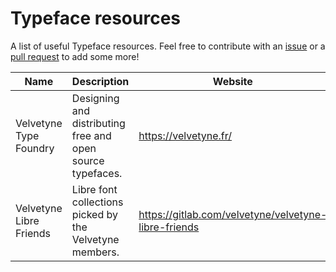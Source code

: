 # Typeface resources

A list of useful Typeface resources. Feel free to contribute with an [issue](https://github.com/EIKONproject/typeface/issues) or a [pull request](https://github.com/EIKONproject/typeface/pulls) to add some more!

| Name                    | Description                                                | Website                                              |
| ----------------------- | ---------------------------------------------------------- | ---------------------------------------------------- |
| Velvetyne Type Foundry  | Designing and distributing free and open source typefaces. | https://velvetyne.fr/                                |
| Velvetyne Libre Friends | Libre font collections picked by the Velvetyne members.    | https://gitlab.com/velvetyne/velvetyne-libre-friends |
